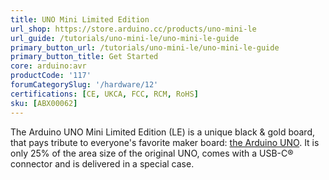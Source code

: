 ```yaml
---
title: UNO Mini Limited Edition
url_shop: https://store.arduino.cc/products/uno-mini-le
url_guide: /tutorials/uno-mini-le/uno-mini-le-guide
primary_button_url: /tutorials/uno-mini-le/uno-mini-le-guide
primary_button_title: Get Started
core: arduino:avr
productCode: '117'
forumCategorySlug: '/hardware/12'
certifications: [CE, UKCA, FCC, RCM, RoHS]
sku: [ABX00062]
---
```


The Arduino UNO Mini Limited Edition (LE) is a unique black & gold board, that pays tribute to everyone's favorite maker board: [the Arduino UNO](https://store-usa.arduino.cc/products/arduino-uno-rev3). It is only 25% of the area size of the original UNO, comes with a USB-C® connector and is delivered in a special case.